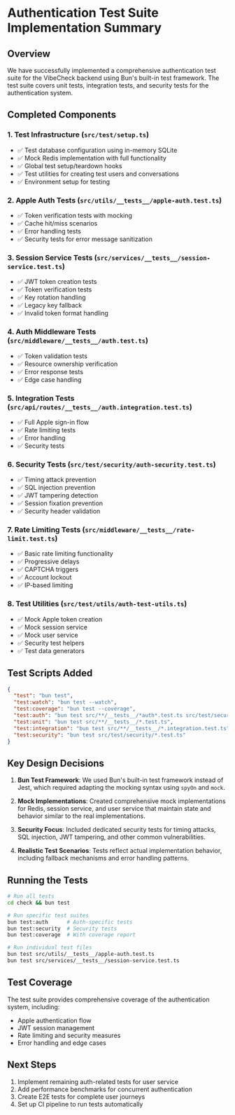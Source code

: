 # Authentication Test Suite Implementation Summary

## Overview
We have successfully implemented a comprehensive authentication test suite for the VibeCheck backend using Bun's built-in test framework. The test suite covers unit tests, integration tests, and security tests for the authentication system.

## Completed Components

### 1. Test Infrastructure (`src/test/setup.ts`)
- ✅ Test database configuration using in-memory SQLite
- ✅ Mock Redis implementation with full functionality
- ✅ Global test setup/teardown hooks
- ✅ Test utilities for creating test users and conversations
- ✅ Environment setup for testing

### 2. Apple Auth Tests (`src/utils/__tests__/apple-auth.test.ts`)
- ✅ Token verification tests with mocking
- ✅ Cache hit/miss scenarios
- ✅ Error handling tests
- ✅ Security tests for error message sanitization

### 3. Session Service Tests (`src/services/__tests__/session-service.test.ts`)
- ✅ JWT token creation tests
- ✅ Token verification tests
- ✅ Key rotation handling
- ✅ Legacy key fallback
- ✅ Invalid token format handling

### 4. Auth Middleware Tests (`src/middleware/__tests__/auth.test.ts`)
- ✅ Token validation tests
- ✅ Resource ownership verification
- ✅ Error response tests
- ✅ Edge case handling

### 5. Integration Tests (`src/api/routes/__tests__/auth.integration.test.ts`)
- ✅ Full Apple sign-in flow
- ✅ Rate limiting tests
- ✅ Error handling
- ✅ Security tests

### 6. Security Tests (`src/test/security/auth-security.test.ts`)
- ✅ Timing attack prevention
- ✅ SQL injection prevention
- ✅ JWT tampering detection
- ✅ Session fixation prevention
- ✅ Security header validation

### 7. Rate Limiting Tests (`src/middleware/__tests__/rate-limit.test.ts`)
- ✅ Basic rate limiting functionality
- ✅ Progressive delays
- ✅ CAPTCHA triggers
- ✅ Account lockout
- ✅ IP-based limiting

### 8. Test Utilities (`src/test/utils/auth-test-utils.ts`)
- ✅ Mock Apple token creation
- ✅ Mock session service
- ✅ Mock user service
- ✅ Security test helpers
- ✅ Test data generators

## Test Scripts Added
```json
{
  "test": "bun test",
  "test:watch": "bun test --watch",
  "test:coverage": "bun test --coverage",
  "test:auth": "bun test src/**/__tests__/*auth*.test.ts src/test/security/*.test.ts",
  "test:unit": "bun test src/**/__tests__/*.test.ts",
  "test:integration": "bun test src/**/__tests__/*.integration.test.ts",
  "test:security": "bun test src/test/security/*.test.ts"
}
```

## Key Design Decisions

1. **Bun Test Framework**: We used Bun's built-in test framework instead of Jest, which required adapting the mocking syntax using `spyOn` and `mock`.

2. **Mock Implementations**: Created comprehensive mock implementations for Redis, session service, and user service that maintain state and behavior similar to the real implementations.

3. **Security Focus**: Included dedicated security tests for timing attacks, SQL injection, JWT tampering, and other common vulnerabilities.

4. **Realistic Test Scenarios**: Tests reflect actual implementation behavior, including fallback mechanisms and error handling patterns.

## Running the Tests

```bash
# Run all tests
cd check && bun test

# Run specific test suites
bun test:auth      # Auth-specific tests
bun test:security  # Security tests
bun test:coverage  # With coverage report

# Run individual test files
bun test src/utils/__tests__/apple-auth.test.ts
bun test src/services/__tests__/session-service.test.ts
```

## Test Coverage
The test suite provides comprehensive coverage of the authentication system, including:
- Apple authentication flow
- JWT session management
- Rate limiting and security measures
- Error handling and edge cases

## Next Steps
1. Implement remaining auth-related tests for user service
2. Add performance benchmarks for concurrent authentication
3. Create E2E tests for complete user journeys
4. Set up CI pipeline to run tests automatically